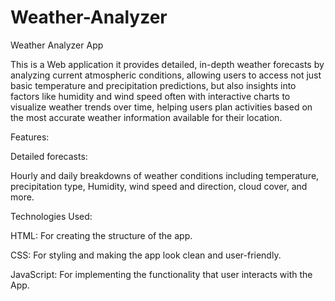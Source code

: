 # Weather-Analyzer

Weather Analyzer App

This is a Web application it provides detailed, in-depth weather forecasts by analyzing current atmospheric conditions, allowing users to access not just basic temperature and precipitation predictions, but also insights into factors like humidity and wind speed often with interactive charts to visualize weather trends over time, helping users plan activities based on the most accurate weather information available for their location. 

Features:

Detailed forecasts:

Hourly and daily breakdowns of weather conditions including temperature, precipitation type, Humidity, wind speed and direction, cloud cover, and more. 

Technologies Used:

HTML: For creating the structure of the app.

CSS: For styling and making the app look clean and user-friendly.

JavaScript: For implementing the functionality that user interacts with the App.
